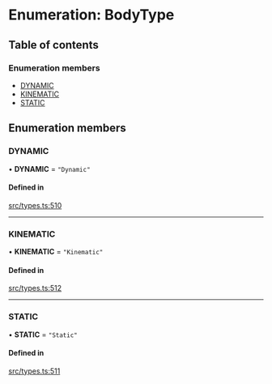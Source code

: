 # Enumeration: BodyType

## Table of contents

### Enumeration members

- [DYNAMIC](BodyType.md#dynamic)
- [KINEMATIC](BodyType.md#kinematic)
- [STATIC](BodyType.md#static)

## Enumeration members

### DYNAMIC

• **DYNAMIC** = `"Dynamic"`

#### Defined in

[src/types.ts:510](https://gitlab.com/rapidajs/rapida/-/blob/7269310/packages/rapida-physics/src/types.ts#L510)

___

### KINEMATIC

• **KINEMATIC** = `"Kinematic"`

#### Defined in

[src/types.ts:512](https://gitlab.com/rapidajs/rapida/-/blob/7269310/packages/rapida-physics/src/types.ts#L512)

___

### STATIC

• **STATIC** = `"Static"`

#### Defined in

[src/types.ts:511](https://gitlab.com/rapidajs/rapida/-/blob/7269310/packages/rapida-physics/src/types.ts#L511)
